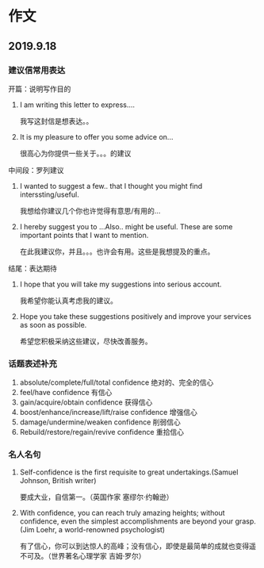 
# 作文

## 2019.9.18

### 建议信常用表达

开篇：说明写作目的

1. I am writing this letter to express.... 

   我写这封信是想表达。。

2. It is my pleasure to offer you some advice on... 

   很高心为你提供一些关于。。。的建议

中间段：罗列建议

1. I wanted to suggest a few.. that I thought you might find interssting/useful.

   我想给你建议几个你也许觉得有意思/有用的...

2. I hereby suggest you to ...Also.. might be useful. These are some important points that I want to mention.

   在此我建议你，并且。。。也许会有用。这些是我想提及的重点。

结尾：表达期待

1. I hope that you will take my suggestions into serious account.

   我希望你能认真考虑我的建议。

2. Hope you take these suggestions positively and improve your services as soon as possible.

   希望您积极采纳这些建议，尽快改善服务。

### 话题表述补充

1. absolute/complete/full/total confidence 绝对的、完全的信心
2. feel/have confidence 有信心 
3. gain/acquire/obtain confidence 获得信心
4. boost/enhance/increase/lift/raise confidence 增强信心
5. damage/undermine/weaken confidence 削弱信心
6. Rebuild/restore/regain/revive confidence 重拾信心

### 名人名句

1. Self-confidence is the first requisite to great undertakings.(Samuel Johnson, British writer)

   要成大业，自信第一。（英国作家 塞缪尔·约翰逊）

2. With confidence, you can reach truly amazing heights; without confidence, even the simplest accomplishments are beyond your grasp.(Jim Loehr, a world-renowned psychologist)

   有了信心，你可以到达惊人的高峰；没有信心，即使是最简单的成就也变得遥不可及。（世界著名心理学家 吉姆·罗尔）